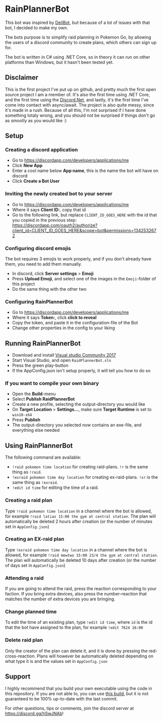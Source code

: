 # RainPlannerBot
This bot was inspired by [DeliBot](https://github.com/OfficialWiddin/DeliBot), but because of a lot of issues with that bot, I decided to make my own.

The bots purpose is to simplify raid planning in Pokemon Go, by allowing the users of a discord community to create plans, which others can sign up for.

The bot is written in C# using .NET Core, so in theory it can run on other platforms than Windows, but it hasn't been tested yet.

## Disclaimer

This is the first project I've put up on github, and pretty much the first open source project I am a member of. It's also the first time using .NET Core, and the first time using the [Discord.Net](https://github.com/RogueException/Discord.Net), and lastly, it's the first time I've come into contact with async/await. The project is also quite messy, since it's made in a rush. Because of all this, I'm not surprised if I have done something totaly wrong, and you should not be surprised if things don't go as smootly as you would like :)

## Setup

### Creating a discord application

* Go to https://discordapp.com/developers/applications/me
* Click **New App**
* Enter a cool name below **App name**, this is the name the bot will have on discord
* Click **Create a Bot User**

### Inviting the newly created bot to your server

* Go to https://discordapp.com/developers/applications/me
* Where it says **Client ID:**, copy that id
* Go to the following link, but replace `CLIENT_ID_GOES_HERE` with the id that you copied in the previous step: https://discordapp.com/oauth2/authorize?client_id=CLIENT_ID_GOES_HERE&scope=bot&permissions=1342532672

### Configuring discord emojis

The bot requires 3 emojis to work properly, and if you don't already have them, you need to add them manually.

* In discord, click **Server settings** > **Emoji**
* Press **Upload Emoji**, and select one of the images in the `Emoji`-folder of this project
* Do the same thing with the other two

### Configuring RainPlannerBot

* Go to https://discordapp.com/developers/applications/me
* Where it says **Token:**, click **click to reveal**
* Copy the token, and paste it in the configuration-file of the Bot
* Change other properties in the config to your liking

## Running RainPlannerBot

* Download and install [Visual studio Community 2017](https://www.visualstudio.com/downloads/)
* Start Visual Studio, and open `RaidPlannerBot.sln`
* Press the green play-button
* If the AppConfig.json isn't setup properly, it will tell you how to do so

### If you want to compile your own binary

* Open the **Build**-menu
* Select **Publish RaidPlannerBot**
* Create a new profile, selecting the output-directory you would like
* On **Target Location** > **Settings...**, make sure **Target Runtime** is set to `win10-x64`
* Press **Publish**
* The output-directory you selected now contains an exe-file, and everything else needed

## Using RainPlannerBot

The following command are available:

* `!raid pokemon time location` for creating raid-plans. `!r` is the same thing as `!raid`.
* `!exraid pokemon time day location` for creating ex-raid-plans. `!xr` is the same thing as `!exraid`.
* `!edit id time` for editing the time of a raid.

### Creating a raid plan

Type `!raid pokemon time location` in a channel where the bot is allowed, for example `!raid latias 15:00 the gym at central station`. The plan will automatically be deleted 2 hours after creation (or the number of minutes set in `AppConfig.json`)

### Creating an EX-raid plan

Type `!exraid pokemon time day location` in a channel where the bot is allowed, for example `!raid mewtwo 15:00 23/4 the gym at central station`. The plan will automatically be deleted 10 days after creation (or the number of days set in `AppConfig.json`)

### Attending a raid

If you are going to attend the raid, press the reaction corresponding to your faction. If you bring extra devices, also press the number-reaction that matches the number of extra devices you are bringing.

### Change planned time

To edit the time of an existing plan, type `!edit id time`, where `id` is the id that the bot have assigned to the plan, for example `!edit 7624 16:00`

### Delete raid plan

Only the creator of the plan can delete it, and it is done by pressing the red-cross-reaction. Plans will however be automatically deleted depending on what type it is and the values set in `AppConfig.json`

## Support

I highly recommend that you build your own executable using the code in this repository. If you are not able to, you can use [this build](https://www.dropbox.com/s/ld5juvnw3hxxh33/RaidPlannerBot.zip?dl=0), but it is not guaranteed to be 100% up-to-date with the last commit.

For other questions, tips or comments, join the discord server at https://discord.gg/hSwJNAb!

